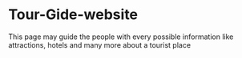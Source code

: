 # Tour-Gide-website
This page may guide the people with every possible information like attractions, hotels and many more about a tourist place
